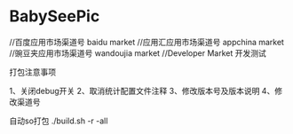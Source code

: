 BabySeePic
==========

//百度应用市场渠道号
baidu market 
//应用汇应用市场渠道号
appchina market
//豌豆夹应用市场渠道号
wandoujia market
//Developer Market
开发测试

打包注意事项

1、关闭debug开关
2、取消统计配置文件注释
3、修改版本号及版本说明
4、修改渠道号

自动so打包
./build.sh -r -all